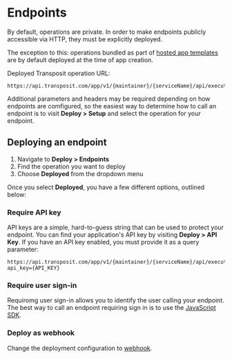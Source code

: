 # Endpoints

By default, operations are private. In order to make endpoints publicly accessible via HTTP, they must be explicitly deployed.

The exception to this: operations bundled as part of [hosted app templates](hosted-apps.md) are by default deployed at the time of app creation.

Deployed Transposit operation URL:

```text
https://api.transposit.com/app/v1/{maintainer}/{serviceName}/api/execute/{operationId}
```

Additional parameters and headers may be required depending on how endpoints are comfigured, so the easiest way to determine how to call an endpoint is to visit **Deploy &gt; Setup** and select the operation for your endpoint.

## Deploying an endpoint

1. Navigate to **Deploy &gt; Endpoints**
2. Find the operation you want to deploy
3. Choose **Deployed** from the dropdown menu

Once you select **Deployed**, you have a few different options, outlined below:

### Require API key

API keys are a simple, hard-to-guess string that can be used to protect your endpoint. You can find your application's API key by visiting **Deploy &gt; API Key**. If you have an API key enabled, you must provide it as a query parameter:

```text
https://api.transposit.com/app/v1/{maintainer}/{serviceName}/api/execute/{operationId}?api_key={API_KEY}
```

### Require user sign-in

Requiromg user sign-in allows you to identify the user calling your endpoint. The best way to call an endpoint requiring sign in is to use the [JavaScript SDK](../references/js-sdk.md).

### Deploy as webhook

Change the deployment configuration to [webhook](https://github.com/transposit/docs/tree/a08ea2ce45c6152d6b4be267b492e9ebdbb07806/building/webhook.md).

